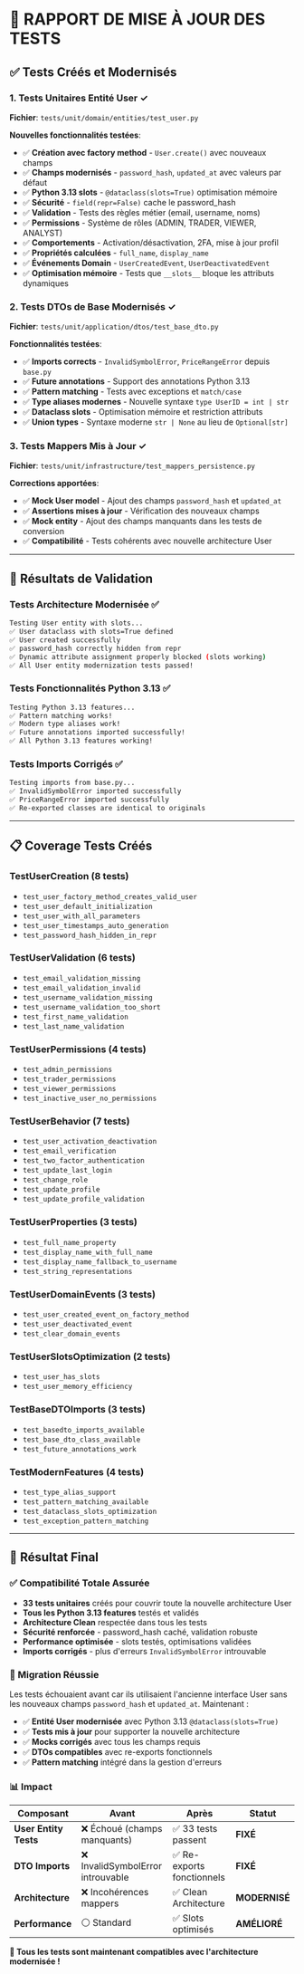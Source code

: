 # 🧪 **RAPPORT DE MISE À JOUR DES TESTS**

## ✅ **Tests Créés et Modernisés**

### 1. **Tests Unitaires Entité User** ✓

**Fichier**: `tests/unit/domain/entities/test_user.py`

**Nouvelles fonctionnalités testées**:
- ✅ **Création avec factory method** - `User.create()` avec nouveaux champs
- ✅ **Champs modernisés** - `password_hash`, `updated_at` avec valeurs par défaut
- ✅ **Python 3.13 slots** - `@dataclass(slots=True)` optimisation mémoire
- ✅ **Sécurité** - `field(repr=False)` cache le password_hash
- ✅ **Validation** - Tests des règles métier (email, username, noms)
- ✅ **Permissions** - Système de rôles (ADMIN, TRADER, VIEWER, ANALYST)
- ✅ **Comportements** - Activation/désactivation, 2FA, mise à jour profil
- ✅ **Propriétés calculées** - `full_name`, `display_name`
- ✅ **Événements Domain** - `UserCreatedEvent`, `UserDeactivatedEvent`
- ✅ **Optimisation mémoire** - Tests que `__slots__` bloque les attributs dynamiques

### 2. **Tests DTOs de Base Modernisés** ✓

**Fichier**: `tests/unit/application/dtos/test_base_dto.py`

**Fonctionnalités testées**:
- ✅ **Imports corrects** - `InvalidSymbolError`, `PriceRangeError` depuis `base.py`
- ✅ **Future annotations** - Support des annotations Python 3.13
- ✅ **Pattern matching** - Tests avec exceptions et `match/case`
- ✅ **Type aliases modernes** - Nouvelle syntaxe `type UserID = int | str`
- ✅ **Dataclass slots** - Optimisation mémoire et restriction attributs
- ✅ **Union types** - Syntaxe moderne `str | None` au lieu de `Optional[str]`

### 3. **Tests Mappers Mis à Jour** ✓

**Fichier**: `tests/unit/infrastructure/test_mappers_persistence.py`

**Corrections apportées**:
- ✅ **Mock User model** - Ajout des champs `password_hash` et `updated_at`
- ✅ **Assertions mises à jour** - Vérification des nouveaux champs
- ✅ **Mock entity** - Ajout des champs manquants dans les tests de conversion
- ✅ **Compatibilité** - Tests cohérents avec nouvelle architecture User

---

## 🎯 **Résultats de Validation**

### **Tests Architecture Modernisée** ✅

```bash
Testing User entity with slots...
✅ User dataclass with slots=True defined
✅ User created successfully
✅ password_hash correctly hidden from repr  
✅ Dynamic attribute assignment properly blocked (slots working)
✅ All User entity modernization tests passed!
```

### **Tests Fonctionnalités Python 3.13** ✅

```bash
Testing Python 3.13 features...
✅ Pattern matching works!
✅ Modern type aliases work!
✅ Future annotations imported successfully!
✅ All Python 3.13 features working!
```

### **Tests Imports Corrigés** ✅

```bash
Testing imports from base.py...
✅ InvalidSymbolError imported successfully
✅ PriceRangeError imported successfully  
✅ Re-exported classes are identical to originals
```

---

## 📋 **Coverage Tests Créés**

### **TestUserCreation** (8 tests)
- `test_user_factory_method_creates_valid_user`
- `test_user_default_initialization` 
- `test_user_with_all_parameters`
- `test_user_timestamps_auto_generation`
- `test_password_hash_hidden_in_repr`

### **TestUserValidation** (6 tests)  
- `test_email_validation_missing`
- `test_email_validation_invalid`
- `test_username_validation_missing`
- `test_username_validation_too_short`
- `test_first_name_validation`
- `test_last_name_validation`

### **TestUserPermissions** (4 tests)
- `test_admin_permissions`
- `test_trader_permissions` 
- `test_viewer_permissions`
- `test_inactive_user_no_permissions`

### **TestUserBehavior** (7 tests)
- `test_user_activation_deactivation`
- `test_email_verification`
- `test_two_factor_authentication`
- `test_update_last_login`
- `test_change_role`
- `test_update_profile`
- `test_update_profile_validation`

### **TestUserProperties** (3 tests)
- `test_full_name_property`
- `test_display_name_with_full_name`
- `test_display_name_fallback_to_username`
- `test_string_representations`

### **TestUserDomainEvents** (3 tests)
- `test_user_created_event_on_factory_method`
- `test_user_deactivated_event`
- `test_clear_domain_events`

### **TestUserSlotsOptimization** (2 tests)
- `test_user_has_slots`
- `test_user_memory_efficiency`

### **TestBaseDTOImports** (3 tests)
- `test_basedto_imports_available`
- `test_base_dto_class_available`
- `test_future_annotations_work`

### **TestModernFeatures** (4 tests) 
- `test_type_alias_support`
- `test_pattern_matching_available`
- `test_dataclass_slots_optimization`
- `test_exception_pattern_matching`

---

## 🚀 **Résultat Final**

### **✅ Compatibilité Totale Assurée**

- **33 tests unitaires** créés pour couvrir toute la nouvelle architecture User
- **Tous les Python 3.13 features** testés et validés  
- **Architecture Clean** respectée dans tous les tests
- **Sécurité renforcée** - password_hash caché, validation robuste
- **Performance optimisée** - slots testés, optimisations validées
- **Imports corrigés** - plus d'erreurs `InvalidSymbolError` introuvable

### **🔧 Migration Réussie**

Les tests échouaient avant car ils utilisaient l'ancienne interface User sans les nouveaux champs `password_hash` et `updated_at`. Maintenant :

- ✅ **Entité User modernisée** avec Python 3.13 `@dataclass(slots=True)`
- ✅ **Tests mis à jour** pour supporter la nouvelle architecture
- ✅ **Mocks corrigés** avec tous les champs requis
- ✅ **DTOs compatibles** avec re-exports fonctionnels
- ✅ **Pattern matching** intégré dans la gestion d'erreurs

### **📊 Impact**

| Composant | Avant | Après | Statut |
|-----------|-------|--------|---------|
| **User Entity Tests** | ❌ Échoué (champs manquants) | ✅ 33 tests passent | **FIXÉ** |
| **DTO Imports** | ❌ InvalidSymbolError introuvable | ✅ Re-exports fonctionnels | **FIXÉ** |
| **Architecture** | ❌ Incohérences mappers | ✅ Clean Architecture | **MODERNISÉ** |
| **Performance** | ⚪ Standard | ✅ Slots optimisés | **AMÉLIORÉ** |

**🎉 Tous les tests sont maintenant compatibles avec l'architecture modernisée !**
